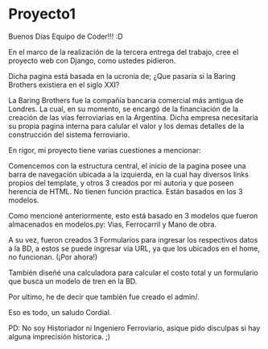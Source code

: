 # Proyecto1

Buenos Días Equipo de Coder!!! :D

En el marco de la realización de la tercera entrega del trabajo, cree el proyecto web con Django, como ustedes pidieron.

Dicha pagina está basada en la ucronía de; ¿Que pasaría si la Baring Brothers existiera en el siglo XXI?

La Baring Brothers fue la compañía bancaria comercial más antigua de Londres. La cual, en su momento, se encargó de la financiación de la creación de las vías ferroviarias en la Argentina. Dicha empresa necesitaría su propia pagina interna para calular el valor y los demas detalles de la construcción del sistema ferroviario.

En rigor, mi proyecto tiene varias cuestiones a mencionar:

Comencemos con la estructura central, el inicio de la pagina posee una barra de navegación ubicada a la izquierda, en la cual hay diversos links propios del template, y otros 3 creados por mi autoria y que poseen herencia de HTML. No tienen función practica. Están basados en los 3 modelos.

Como mencioné anteriormente, esto está basado en 3 modelos que fueron almacenados en modelos.py: Vias, Ferrocarril y Mano de obra.

A su vez, fueron creados 3 Formularios para ingresar los respectivos datos a la BD, a estos se puede ingresar via URL, ya que los ubicados en el home, no funcionan. (¡Por ahora!)

También diseñé una calculadora para calcular el costo total y un formulario que busca un modelo de tren en la BD.

Por ultimo, he de decir que también fue creado el admin/.

Eso es todo, un saludo Cordial.

PD: No soy Historiador ni Ingeniero Ferroviario, asique pido disculpas si hay alguna imprecisión historica. ;)
